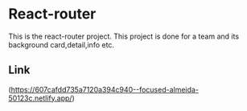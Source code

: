 # React-router

This is the react-router project. This project is done for a team and its background card,detail,info etc.

## Link
(https://607cafdd735a7120a394c940--focused-almeida-50123c.netlify.app/)
